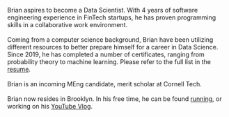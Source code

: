 Brian aspires to become a Data Scientist. With 4 years of software engineering experience in FinTech startups, he has proven programming skills in a collaborative work environment.
<br /><br />
Coming from a computer science background, Brian have been utilizing different resources to better prepare himself for a career in Data Science. Since 2019, he has completed a number of certificates, ranging from probability theory to machine learning. Please refer to the full list in the <a href="https://www.thebrianluk.com/rsc/resume.pdf" target="_blank">resume</a>.
<br /><br />
Brian is an incoming MEng candidate, merit scholar at Cornell Tech.
<br /><br />
Brian now resides in Brooklyn. In his free time, he
can be found <a href="https://www.strava.com/athletes/42986196" target="_blank">running</a>, or working on his <a href="https://www.youtube.com/channel/UCyhpK80sQmcZtplPj76wYnA?view_as=subscriber" target="_blank">YouTube Vlog</a>.
<br /><br />
